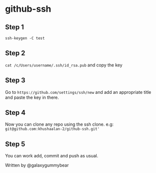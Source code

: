 # github-ssh

## Step 1
`ssh-keygen -C test`
## Step 2
`cat /c/Users/username/.ssh/id_rsa.pub` and copy the key
## Step 3
Go to `https://github.com/settings/ssh/new` and add an appropriate title and paste the key in there.
## Step 4
Now you can clone any repo using the ssh clone. e.g: `git@github.com:khushaalan-2/github-ssh.git'`
## Step 5
You can work add, commit and push as usual.

Written by @galaxygummybear
